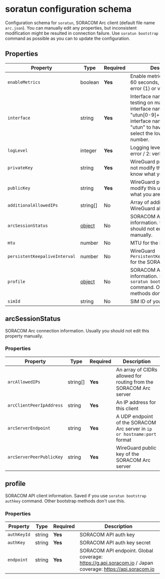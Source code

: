 # soratun configuration schema

Configuration schema for `soratun`, SORACOM Arc client (default file name `arc.json`). You can manually edit any properties, but inconsistent modification might be resulted in connection failure. Use `soratun bootstrap` command as possible as you can to update the configuration.

## Properties

| Property                      | Type                        | Required | Description                                                                                                                                                                                |
|-------------------------------|-----------------------------|----------|--------------------------------------------------------------------------------------------------------------------------------------------------------------------------------------------|
| `enableMetrics`               | boolean                     | **Yes**  | Enable metrics logging every 60 seconds, if logLevel is error (1) or verbose (2)                                                                                                           |
| `interface`                   | string                      | **Yes**  | Interface name. if you are testing on macOS, the interface name must be "utun[0-9]+" for an explicit interface name, or just "utun" to have the kernel select the lowest available number. |
| `logLevel`                    | integer                     | **Yes**  | Logging level (0: silent / 1: error / 2: verbose)                                                                                                                                          |
| `privateKey`                  | string                      | **Yes**  | WireGuard private key. Do not modify this unless you know what you are doing                                                                                                               |
| `publicKey`                   | string                      | **Yes**  | WireGuard public key. Do not modify this unless you know what you are doing                                                                                                                |
| `additionalAllowedIPs`        | string[]                    | No       | Array of additional WireGuard allowed CIDRs                                                                                                                                                |
| `arcSessionStatus`            | [object](#arcsessionstatus) | No       | SORACOM Arc connection information. Usually you should not edit this property manually.                                                                                                    |
| `mtu`                         | number                      | No       | MTU for the interface                                                                                                                                                                      |
| `persistentKeepaliveInterval` | number                      | No       | WireGuard `PersistentKeepaliveInterval` for the SORACOM Arc server                                                                                                                         |
| `profile`                     | [object](#profile)          | No       | SORACOM API client information. Saved if you use `soratun bootstrap authkey` command. Other bootstrap methods don't use this.                                                              |
| `simId`                       | string                      | No       | SIM ID of your virtual SIM                                                                                                                                                                 |

## arcSessionStatus

SORACOM Arc connection information. Usually you should not edit this property manually.

### Properties

| Property                 | Type     | Required | Description                                                              |
|--------------------------|----------|----------|--------------------------------------------------------------------------|
| `arcAllowedIPs`          | string[] | **Yes**  | An array of CIDRs allowed for routing from the SORACOM Arc server        |
| `arcClientPeerIpAddress` | string   | **Yes**  | An IP address for this client                                            |
| `arcServerEndpoint`      | string   | **Yes**  | A UDP endpoint of the SORACOM Arc server in `ip or hostname:port` format |
| `arcServerPeerPublicKey` | string   | **Yes**  | WireGuard public key of the SORACOM Arc server                           |

## profile

SORACOM API client information. Saved if you use `soratun bootstrap authkey` command. Other bootstrap methods don't use this.

### Properties

| Property    | Type   | Required | Description                                                                                              |
|-------------|--------|----------|----------------------------------------------------------------------------------------------------------|
| `authKeyId` | string | **Yes**  | SORACOM API auth key                                                                                     |
| `authKey`   | string | **Yes**  | SORACOM API auth key secret                                                                              |
| `endpoint`  | string | **Yes**  | SORACOM API endpoint. Global coverage: https://g.api.soracom.io / Japan coverage: https://api.soracom.io |


